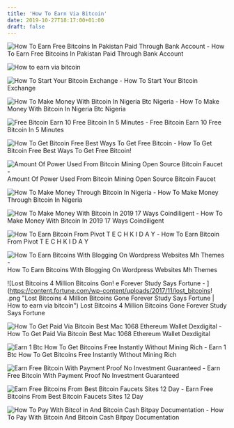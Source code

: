 ```yaml
---
title: 'How To Earn Via Bitcoin'
date: 2019-10-27T18:17:00+01:00
draft: false
---
```


![How To Earn Free Bitcoins In Pakistan Paid Through Bank Account - ](https://steemitimages.com/640x0/https://2.bp.blogspot.com/-VaY5qnPxKzY/XKY-F2f0kdI/AAAAAAAAQ9c/3SMLjtXoFc8neazcJTajpg77t0uhWyDnQCLcBGAs/s1600/How%2Bto%2Bearn%2Bfree%2BBitcoins%2Bin%2BPakistan.png "How To Earn Free Bitcoins In Pakistan Paid Through Bank Account | How to earn via bitcoin") How To Earn Free Bitcoins In Pakistan Paid Through Bank Account

![How to earn via bitcoin](https://www.gr1innovations.com/wp-content/uploads/2017/12/bitcoin-money-currency.png "How to earn via bitcoin") 

![How To Start Your Bitcoin Exchange - ](https://image.slidesharecdn.com/howtostartyourbitcoinexchange-170419122735/95/how-to-start-your-bitcoin-exchange-1-638.jpg?cb=1492604929 "How To Start Your Bitcoin Exchange | How!    to earn via bitcoin") How To Start Your Bitcoin Exchange

![How To Make Money With Bitcoin In Nigeria Btc Nigeria - ](https://btc.ng/wp-content/uploads/2016/08/How-to-make-money-with-Bitcoin-in-Nigeria.jpg "How To Make Money With Bitcoin In Nigeria Btc Nigeria | How to earn via bitcoin") How To Make Money With Bitcoin In Nigeria Btc Nigeria

![Free Bitcoin Earn 10 Free Bitcoin In 5 Minutes - ](http://www.freebiebitcoin.com/img/card.jpg "Free Bitcoin Earn 10 Free Bitcoin In 5 Minutes | How to earn via bitcoin") Free Bitcoin Earn 10 Free Bitcoin In 5 Minutes

![How To Get Bitcoin Free Best Ways To Get Free Bitcoin - ](https://www.deepwebsiteslinks.com/wp-content/uploads/2017/04/1.jpg "How To Get Bitcoin Free Best Ways To Get Free Bitcoin | How to earn via bitc!   oin") How To Get Bitcoin Free Best Ways To Get Free Bitcoin!

![Amount Of Power Used From Bitcoin Mining Open Source Bitcoin Faucet - ](https://deep64.com/img/screenshot/silver.png "Amount Of Power Used From Bitcoin Mining Open Source Bitcoin Faucet | How to earn via bitcoin") Amount Of Power Used From Bitcoin Mining Open Source Bitcoin Faucet

![How To Make Money Through Bitcoin In Nigeria - ](https://i2.wp.com/slooreviews.com/wp-content/uploads/2019/06/slooreviews-bitcoin-money-made-easy.jpg?fit=1280%2C720 "How To Make Money Through Bitcoin In Nigeria | How to earn via bitcoin") How To Make Money Through Bitcoin In Nigeria

![How To Make Money With Bitcoin In 2019 17 Ways Coindiligent - ](https://coindiligent.com/wp-content/uploads/2018/01/bitcoin-article.png "How To Make Money With Bitcoin In 2019 17 Ways Coindiligent!    | How to earn via bitcoin") How To Make Money With Bitcoin In 2019 17 Ways Coindiligent

![How To Earn Bitcoin From Pivot T E C H K I D A Y - ](https://2.bp.blogspot.com/-LbQ4PSXN9Yk/XFHr0vCu_hI/AAAAAAAAAYI/pNoZ_v5FFrUAqYCfKQqqKLLG7-I-LA8lwCLcBGAs/s1600/0_HES1lNZmFe_GSEgM.png "How To Earn Bitcoin From Pivot T E C H K I D A Y | How to earn via bitcoin") How To Earn Bitcoin From Pivot T E C H K I D A Y

![How To Earn Bitcoins With Blogging On Wordpress Websites Mh Themes - ](https://mk0mhthemesn639cmvtu.kinstacdn.com/wp-content/uploads/2017/04/Bitcoin_Oxidation.jpg "How To Earn Bitcoins With Blogging On Wordpress Websites Mh Themes | How to earn via bitcoin") How To Earn Bitcoins With Blogging On Wordpress Websites Mh Themes

![Lost Bitcoins 4 Million Bitcoins Gon!   e Forever Study Says Fortune - ](https://content.fortune.com/wp-content/uploads/2017/11/lost_bitcoins!   .png "Lost Bitcoins 4 Million Bitcoins Gone Forever Study Says Fortune | How to earn via bitcoin") Lost Bitcoins 4 Million Bitcoins Gone Forever Study Says Fortune

![How To Get Paid Via Bitcoin Best Mac 1068 Ethereum Wallet Dexdigital - ](https://2.bp.blogspot.com/-Ltk0_Fi7jTU/WU1mPq2f_9I/AAAAAAABAiQ/tSvqdZib7ywV1ipNytjw-CgjwrznyHXfwCLcBGAs/s1600/myetherwallet2.png "How To Get Paid Via Bitcoin Best Mac 1068 Ethereum Wallet Dexdigital | How to earn via bitcoin") How To Get Paid Via Bitcoin Best Mac 1068 Ethereum Wallet Dexdigital

![Earn 1 Btc How To Get Bitcoins Free Instantly Without Mining Rich - ](https://i1.wp.com/quorumlife.com/wp-content/uploads/2019/05/Earn-1-BTC-How-to-Get-Bitcoins-Free-Instantly-Without-Mining-Rich-Quick.jpg?fit=1170%2C610&ssl=1 "Earn 1 Btc How To Get Bitcoins Free I!   nstantly Without Mining Rich | How to earn via bitcoin") Earn 1 Btc How To Get Bitcoins Free Instantly Without Mining Rich

![Earn Free Bitcoin With Payment Proof No Investment Guaranteed - ](http://how-to-make-all.com/uploads/thumbs/72ea08f6a-1.jpg "Earn Free Bitcoin With Payment Proof No Investment Guaranteed | How to earn via bitcoin") Earn Free Bitcoin With Payment Proof No Investment Guaranteed

![Earn Free Bitcoins From Best Bitcoin Faucets Sites 12 Day - ](https://moneywika.com/wp-content/uploads/2017/09/earn-bitcoins-for-free.png "Earn Free Bitcoins From Best Bitcoin Faucets Sites 12 Day | How to earn via bitcoin") Earn Free Bitcoins From Best Bitcoin Faucets Sites 12 Day

![How To Pay With Bitco!   in And Bitcoin Cash Bitpay Documentation - ](https://bitpay.com/images/bitpay-wallet-download.97907fb0.jpg "How To Pay With Bit!   coin And Bitcoin Cash Bitpay Documentation | How to earn via bitcoin") How To Pay With Bitcoin And Bitcoin Cash Bitpay Documentation